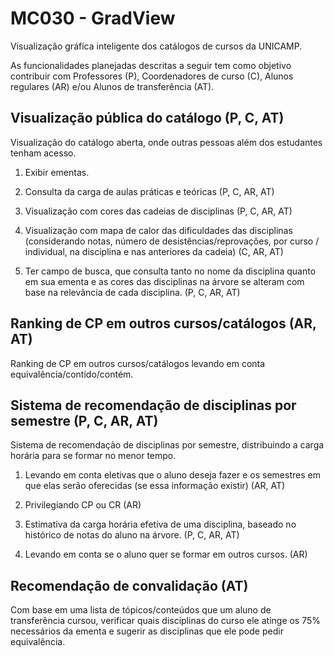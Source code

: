 # MC030 - GradView
Visualização gráfica inteligente dos catálogos de cursos da UNICAMP.

As funcionalidades planejadas descritas a seguir tem como objetivo contribuir com Professores (P), Coordenadores de curso (C), Alunos regulares (AR) e/ou Alunos de transferência (AT).

## Visualização pública do catálogo (P, C, AT)
Visualização do catálogo aberta, onde outras pessoas além dos estudantes tenham acesso.

1.  Exibir ementas.

2.  Consulta da carga de aulas práticas e teóricas (P, C, AR, AT) 

3.  Visualização com cores das cadeias de disciplinas (P, C, AR, AT) 

4.  Visualização com mapa de calor das dificuldades das disciplinas (considerando notas, número de desistências/reprovações, por curso / individual, na disciplina e nas anteriores da  cadeia) (C, AR, AT)

5.  Ter campo de busca, que consulta tanto no nome da disciplina quanto em sua ementa e as cores das disciplinas na árvore se alteram com base na relevância de cada disciplina. (P, C, AR, AT)

## Ranking de CP em outros cursos/catálogos (AR, AT)
Ranking de CP em outros cursos/catálogos levando em conta equivalência/contido/contém.

## Sistema de recomendação de disciplinas por semestre (P, C, AR, AT)
Sistema de recomendação de disciplinas por semestre, distribuindo a carga horária para se formar no menor tempo.

1.  Levando em conta eletivas que o aluno deseja fazer e os semestres em que elas serão oferecidas (se essa informação existir) (AR, AT)

2.  Privilegiando CP ou CR (AR)

3.  Estimativa da carga horária efetiva de uma disciplina, baseado no histórico de notas do aluno na árvore. (P, C, AR, AT)

4.  Levando em conta se o aluno quer se formar em outros cursos. (AR)

## Recomendação de convalidação (AT)
Com base em uma lista de tópicos/conteúdos que um aluno de transferência cursou, verificar quais disciplinas do curso ele atinge os 75% necessários da ementa e sugerir as disciplinas que ele pode pedir equivalência.
